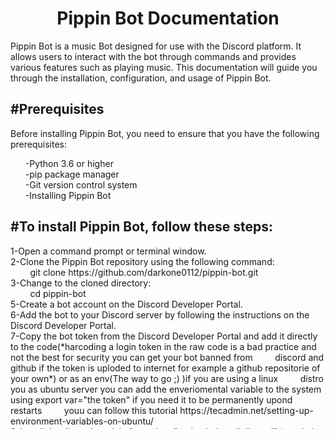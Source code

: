 <h1 align="center">Pippin Bot Documentation</h1>
Pippin Bot is a music Bot designed for use with the Discord platform. It allows users to interact with the bot through commands and provides various features such as playing music. This documentation will guide you through the installation, configuration, and usage of Pippin Bot.
<h2>#Prerequisites</h2>
Before installing Pippin Bot, you need to ensure that you have the following prerequisites:

<ul>
  <l1>-Python 3.6 or higher</l1><br>
   <l1>-pip package manager</l1><br>
   <l1>-Git version control system</l1><br>
   <l1>-Installing Pippin Bot</l1><br>
</ul>

<h2>#To install Pippin Bot, follow these steps:</h2>
1-Open a command prompt or terminal window.<br>
2-Clone the Pippin Bot repository using the following command:<br>
&nbsp;&nbsp;&nbsp;&nbsp;&nbsp;&nbsp;&nbsp;&nbsp;git clone https://github.com/darkone0112/pippin-bot.git<br>
3-Change to the cloned directory:<br>
&nbsp;&nbsp;&nbsp;&nbsp;&nbsp;&nbsp;&nbsp;&nbsp;cd pippin-bot<br>
5-Create a bot account on the Discord Developer Portal.<br>
6-Add the bot to your Discord server by following the instructions on the Discord Developer Portal.<br>
7-Copy the bot token from the Discord Developer Portal and add it directly to the code(*harcoding a login token in the raw code is a bad practice and not the best for security you can get your bot banned from &nbsp;&nbsp;&nbsp;&nbsp;&nbsp;&nbsp;&nbsp;&nbsp;discord and github if the token is uploded to internet for example a github repositorie of your own*) or as an env(The way to go ;) )if you are using a linux &nbsp;&nbsp;&nbsp;&nbsp;&nbsp;&nbsp;&nbsp;&nbsp;distro you as ubuntu server you can add the enveriomental variable to the system using export var="the token" if you need it to be permanently upond restarts &nbsp;&nbsp;&nbsp;&nbsp;&nbsp;&nbsp;&nbsp;&nbsp;youu can follow this tutorial https://tecadmin.net/setting-up-environment-variables-on-ubuntu/ <br>
8-Install the discord module for python "sudo pip install discord" (need pip package manager "installed sudo apt install python3.pip")<br>
9-Install the YoutubeDL module for python "sudo pip install youtube_dl"<br>
10-Afet the steps you can try to run the bot using python3 main.py inside the folder(It should start correctly then try to use the bot on the server; at the moment there is a bug in the youtube_dl master &nbsp;&nbsp;&nbsp;&nbsp;&nbsp;&nbsp;&nbsp;&nbsp;branch whe tried to play music you should receive an error fomr the URL extractor, the library is deprecated an receive no more updates, but there is the yt_dlp &nbsp;&nbsp;&nbsp;&nbsp;&nbsp;&nbsp;&nbsp;&nbsp;fork that keep the support so the best option will be just install that module in first place "sudod pip install yt_dlp")<br>
11-You need to install the ffmpeg proccesor in the server (https://ffmpeg.org/download.html)<br>
12-All should be set and ready to launch the bot with python3 main.py (Remember to modified the code to call the correct ENV the cloned code call a "bot ENV")<br>
13-If you are running the bot in a command line only OS as Ubuntu Server you can use tmux to handle multiple consoles cause the bot proccess will block the window the documentation can be found here: &nbsp;&nbsp;&nbsp;&nbsp;&nbsp;&nbsp;&nbsp;&nbsp;https://www.redhat.com/sysadmin/introduction-tmux-linux<br>

<h2>#Usage</h2>
To use Pippin Bot on your Discord server, simply type the bot's prefix followed by a command. For example, if the prefix is set to !, you can play music by typing !play <song name>.
Pippin Bot supports various commands for playing music, generating memes, and more. A list of available commands can be found by typing !help on your Discord server.
        <h3>#Commands</h3>
        /help - Shows this message<br>
        /play - Plays a song from a url or search query (searches youtube)<br>
        /pause - Pauses the current song<br>
        /resume - Resumes the current song<br>
        /skip - Skips the current song<br>
        /queue - Shows the current queue<br>
        /clear - Stops the bot and clears the queue<br>

<h2>#Conclusion</h2>
Congratulations! You have successfully installed, configured, and used Pippin Bot on your Discord server. If you have any questions or feedback, feel free to reach out to the Pippin Bot community or open an issue on the Pippin Bot GitHub repository.

